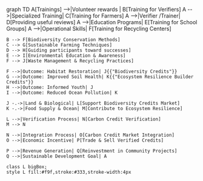 
graph TD
    A[Trainings] -->|Volunteer rewards | B[Training for Verifiers]
    A -->|Specialized Training| C[Training for Farmers]
    A -->|Verifier /Trainer| D[Providing useful reviews]
    A -->|Education Programs| E[Training for School Groups]
    A -->|Operational Skills| F[Training for Recycling Centers]

    B --> F[Biodiversity Conservation Methods]
    C --> G[Sustainable Farming Techniques]
    D --> H[Guiding participants toward successes]
    E --> I[Environmental Education & Awareness]
    F --> J[Waste Management & Recycling Practices]

    F -->|Outcome: Habitat Restoration| J{{"Biodiversity Credits"}}
    G -->|Outcome: Improved Soil Health| K{{"Ecosystem Resilience Builder Credits"}}
    H -->|Outcome: Informed Youth| J
    I -->|Outcome: Reduced Ocean Pollution| K

    J -.->|Land & Biological| L[Support Biodiversity Credits Market]
    K -.->|Food Supply & Ocean| M[Contribute to Ecosystem Resilience]

    L -->|Verification Process| N[Carbon Credit Verification]
    M --> N

    N -->|Integration Process| O[Carbon Credit Market Integration]
    O -->|Economic Incentive| P[Trade & Sell Verified Credits]

    P -->|Revenue Generation| Q[Reinvestment in Community Projects]
    Q -->|Sustainable Development Goal| A

    class L bigBox;
    style L fill:#f9f,stroke:#333,stroke-width:4px
